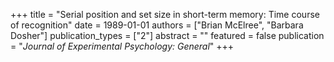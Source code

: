 +++
title = "Serial position and set size in short-term memory: Time course of recognition"
date = 1989-01-01
authors = ["Brian McElree", "Barbara Dosher"]
publication_types = ["2"]
abstract = ""
featured = false
publication = "*Journal of Experimental Psychology: General*"
+++

